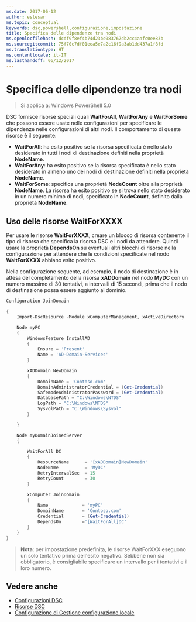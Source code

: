 ```yaml
---
ms.date: 2017-06-12
author: eslesar
ms.topic: conceptual
keywords: dsc,powershell,configurazione,impostazione
title: Specifica delle dipendenze tra nodi
ms.openlocfilehash: dcdf9f8ef4b74d23bd083767db2cc4aafc0ee83b
ms.sourcegitcommit: 75f70c7df01eea5e7a2c16f9a3ab1dd437a1f8fd
ms.translationtype: HT
ms.contentlocale: it-IT
ms.lasthandoff: 06/12/2017
---
```

<a id="specifying-cross-node-dependencies" class="xliff"></a>
# Specifica delle dipendenze tra nodi

> Si applica a: Windows PowerShell 5.0

DSC fornisce risorse speciali quali **WaitForAll**, **WaitForAny** e **WaitForSome** che possono essere usate nelle configurazioni per specificare le dipendenze nelle configurazioni di altri nodi. Il comportamento di queste risorse è il seguente:

* **WaitForAll**: ha esito positivo se la risorsa specificata è nello stato desiderato in tutti i nodi di destinazione definiti nella proprietà **NodeName**.
* **WaitForAny**: ha esito positivo se la risorsa specificata è nello stato desiderato in almeno uno dei nodi di destinazione definiti nella proprietà **NodeName**.
* **WaitForSome**: specifica una proprietà **NodeCount** oltre alla proprietà **NodeName**. La risorsa ha esito positivo se si trova nello stato desiderato in un numero minimo di nodi, specificato in **NodeCount**, definito dalla proprietà **NodeName**. 

<a id="using-waitforxxxx-resources" class="xliff"></a>
## Uso delle risorse WaitForXXXX

Per usare le risorse **WaitForXXXX**, creare un blocco di risorsa contenente il tipo di risorsa che specifica la risorsa DSC e i nodi da attendere. Quindi usare la proprietà **DependsOn** su eventuali altri blocchi di risorse nella configurazione per attendere che le condizioni specificate nel nodo **WaitForXXXX** abbiano esito positivo.

Nella configurazione seguente, ad esempio, il nodo di destinazione è in attesa del completamento della risorsa **xADDomain** nel nodo **MyDC** con un numero massimo di 30 tentativi, a intervalli di 15 secondi, prima che il nodo di destinazione possa essere aggiunto al dominio.

```powershell
Configuration JoinDomain

{
    Import-DscResource -Module xComputerManagement, xActiveDirectory

    Node myPC
    {
        WindowsFeature InstallAD
        {
            Ensure = 'Present' 
            Name = 'AD-Domain-Services' 
        }

        xADDomain NewDomain 
        { 
            DomainName = 'Contoso.com'            
            DomainAdministratorCredential = (Get-Credential)
            SafemodeAdministratorPassword = (Get-Credential)
            DatabasePath = "C:\Windows\NTDS"
            LogPath = "C:\Windows\NTDS"
            SysvolPath = "C:\Windows\Sysvol"
        }

    }

    Node myDomainJoinedServer
    {

        WaitForAll DC
        {
            ResourceName      = '[xADDomain]NewDomain'
            NodeName          = 'MyDC'
            RetryIntervalSec  = 15
            RetryCount        = 30
        }

        xComputer JoinDomain
        {
            Name             = 'myPC'
            DomainName       = 'Contoso.com'
            Credential       = (Get-Credential)
            DependsOn        ='[WaitForAll]DC'
        }
    }
}
```

>**Nota**: per impostazione predefinita, le risorse WaitForXXX eseguono un solo tentativo prima dell'esito negativo. Sebbene non sia obbligatorio, è consigliabile specificare un intervallo per i tentativi e il loro numero.

<a id="see-also" class="xliff"></a>
## Vedere anche
* [Configurazioni DSC](configurations.md)
* [Risorse DSC](resources.md)
* [Configurazione di Gestione configurazione locale](metaConfig.md)

